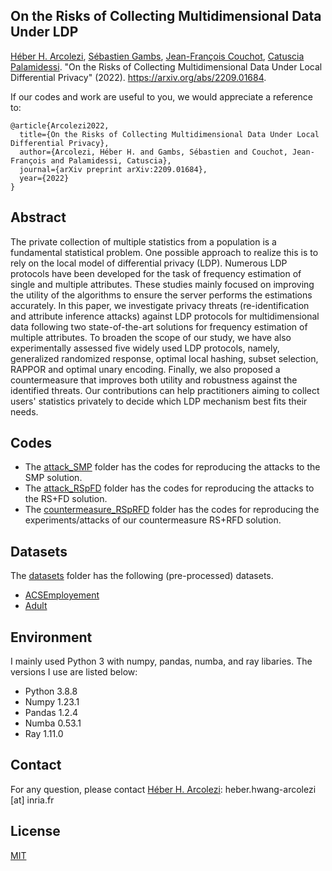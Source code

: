## On the Risks of Collecting Multidimensional Data Under LDP

[Héber H. Arcolezi](https://hharcolezi.github.io/), [Sébastien Gambs](https://sebastiengambs.openum.ca/), [Jean-François Couchot](https://members.femto-st.fr/jf-couchot/en), [Catuscia Palamidessi](http://www.lix.polytechnique.fr/Labo/Catuscia.Palamidessi/). "On the Risks of Collecting Multidimensional Data Under Local Differential Privacy" (2022). https://arxiv.org/abs/2209.01684.

If our codes and work are useful to you, we would appreciate a reference to:

```
@article{Arcolezi2022,
  title={On the Risks of Collecting Multidimensional Data Under Local Differential Privacy},
  author={Arcolezi, Héber H. and Gambs, Sébastien and Couchot, Jean-François and Palamidessi, Catuscia},
  journal={arXiv preprint arXiv:2209.01684},
  year={2022}
}
```

## Abstract
The private collection of multiple statistics from a population is a fundamental statistical problem. One possible approach to realize this is to rely on the local model of differential privacy (LDP). Numerous LDP protocols have been developed for the task of frequency estimation of single and multiple attributes. These studies mainly focused on improving the utility of the algorithms to ensure the server performs the estimations accurately. In this paper, we investigate privacy threats (re-identification and attribute inference attacks) against LDP protocols for multidimensional data following two state-of-the-art solutions for frequency estimation of multiple attributes. To broaden the scope of our study, we have also experimentally assessed five widely used LDP protocols, namely, generalized randomized response, optimal local hashing, subset selection, RAPPOR and optimal unary encoding. Finally, we also proposed a countermeasure that improves both utility and robustness against the identified threats. Our contributions can help practitioners aiming to collect users' statistics privately to decide which LDP mechanism best fits their needs.

## Codes
- The [attack_SMP](https://github.com/hharcolezi/risks-ldp/tree/main/attack_SMP) folder has the codes for reproducing the attacks to the SMP solution.
- The [attack_RSpFD](https://github.com/hharcolezi/risks-ldp/tree/main/attack_RSpFD) folder has the codes for reproducing the attacks to the RS+FD solution.
- The [countermeasure_RSpRFD](https://github.com/hharcolezi/risks-ldp/tree/main/countermeasure_RSpRFD) folder has the codes for reproducing the experiments/attacks of our countermeasure RS+RFD solution.

## Datasets
The [datasets](https://github.com/hharcolezi/risks-ldp/tree/main/datasets) folder has the following (pre-processed) datasets.
- [ACSEmployement](https://github.com/zykls/folktables)
- [Adult](https://archive.ics.uci.edu/ml/datasets/adult)

## Environment
I mainly used Python 3 with numpy, pandas, numba, and ray libaries. The versions I use are listed below:

- Python 3.8.8
- Numpy 1.23.1
- Pandas 1.2.4
- Numba 0.53.1
- Ray 1.11.0

## Contact
For any question, please contact [Héber H. Arcolezi](https://hharcolezi.github.io/): heber.hwang-arcolezi [at] inria.fr

## License
[MIT](https://github.com/hharcolezi/risks-ldp/blob/main/LICENSE)
